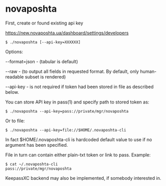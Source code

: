 # novaposhta

First, create or found existing api key

https://new.novaposhta.ua/dashboard/settings/developers


```
$ ./novaposhta [--api-key=XXXXXX]
```

Options: 

--format=json - (tabular is default)

--raw - (to output all fields in requested format. By default, only human-readable subset is rendered)

--api-key - is not required if token had been stored in file as described below.

You can store API key in pass(1) and specify path to stored token as:

```
$ ./novaposhta --api-key=pass://private/mgr/novaposhta 
```

Or to file:

```
$ ./novaposhta --api-key=file://$HOME/.novaposhta-cli
```

In fact $HOME/.novaposhta-cli is hardcoded default value to use if no
argument has been specified.

File in turn can contain either plain-txt token or link to pass. Example:

```
$ cat ~/.novaposhta-cli
pass://private/mgr/novaposhta
```

KeepassXC backend may also be implemented, if somebody interested in.
